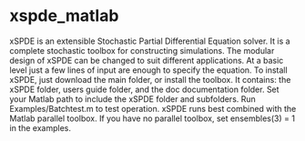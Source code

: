 # xspde_matlab

xSPDE is an extensible Stochastic Partial Differential Equation solver. 
It is a complete stochastic toolbox for constructing simulations.
The modular design of xSPDE can be changed to suit different applications.
At a basic level just a few lines of input are enough to specify the equation.
To install xSPDE, just download the main folder, or install the toolbox.
It contains: the xSPDE folder, users guide folder, and the doc documentation folder. 
Set your Matlab path to include the  xSPDE folder and subfolders.
Run Examples/Batchtest.m to test operation.
xSPDE runs best combined with the Matlab parallel toolbox.
If you have no parallel toolbox, set ensembles(3) = 1 in the examples.
